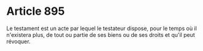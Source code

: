 # Article 895

Le testament est un acte par lequel le testateur dispose, pour le temps où il n'existera plus, de tout ou partie de ses biens ou de ses droits et qu'il peut révoquer.

